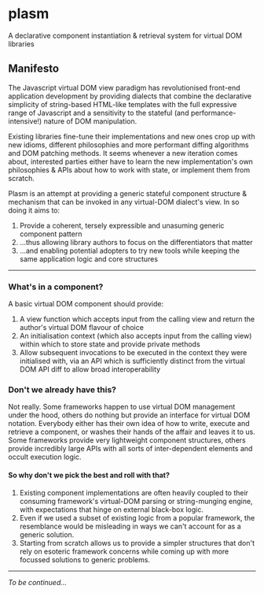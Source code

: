 # plasm
A declarative component instantiation &amp; retrieval system for virtual DOM libraries

## Manifesto

The Javascript virtual DOM view paradigm has revolutionised front-end application development by providing dialects that combine the declarative simplicity of string-based HTML-like templates with the full expressive range of Javascript and a sensitivity to the stateful (and performance-intensive!) nature of DOM manipulation.

Existing libraries fine-tune their implementations and new ones crop up with new idioms, different philosophies and more performant diffing algorithms and DOM patching methods. It seems whenever a new iteration comes about, interested parties either have to learn the new implementation's own philosophies & APIs about how to work with state, or implement them from scratch.

Plasm is an attempt at providing a generic stateful component structure & mechanism that can be invoked in any virtual-DOM dialect's view. In so doing it aims to:

1. Provide a coherent, tersely expressible and unasuming generic component pattern
2. ...thus allowing library authors to focus on the differentiators that matter
3. ...and enabling potential adopters to try new tools while keeping the same application logic and core structures

***

### What's in a component?

A basic virtual DOM component should provide:

1. A view function which accepts input from the calling view and return the author's virtual DOM flavour of choice
2. An initialisation context (which also accepts input from the calling view) within which to store state and provide private methods
3. Allow subsequent invocations to be executed in the context they were initialised with, via an API which is sufficiently distinct from the virtual DOM API diff to allow broad interoperability

### Don't we already have this?

Not really. Some frameworks happen to use virtual DOM management under the hood, others do nothing but provide an interface for virtual DOM notation. Everybody either has their own idea of how to write, execute and retrieve a component, or washes their hands of the affair and leaves it to us. Some frameworks provide very lightweight component structures, others provide incredibly large APIs with all sorts of inter-dependent elements and occult execution logic.

#### So why don't we pick the best and roll with that?

1. Existing component implementations are often heavily coupled to their consuming framework's virtual-DOM parsing or string-munging engine, with expectations that hinge on external black-box logic.
2. Even if we used a subset of existing logic from a popular framework, the resemblance would be misleading in ways we can't account for as a generic solution.
3. Starting from scratch allows us to provide a simpler structures that don't rely on esoteric framework concerns while coming up with more focussed solutions to generic problems.

***

*To be continued...*
